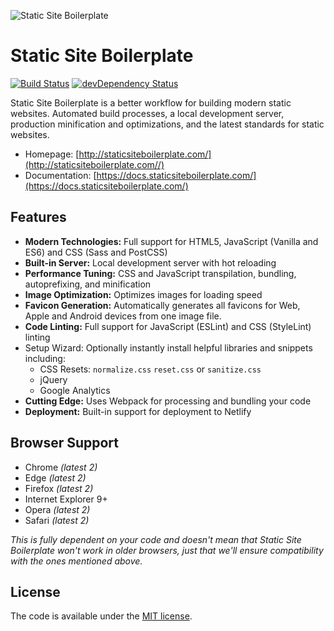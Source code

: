 ![Static Site Boilerplate](http://staticsiteboilerplate.com/externals/github.png)

# Static Site Boilerplate
[![Build Status](https://travis-ci.org/ericalli/static-site-boilerplate.svg?branch=master)](https://travis-ci.org/ericalli/static-site-boilerplate)
[![devDependency Status](https://david-dm.org/ericalli/static-site-boilerplate/dev-status.svg)](https://david-dm.org/ericalli/static-site-boilerplate?type=dev)

Static Site Boilerplate is a better workflow for building modern static websites. Automated build processes, a local development server, production minification and optimizations, and the latest standards for static websites.

* Homepage: [http://staticsiteboilerplate.com/](http://staticsiteboilerplate.com//)
* Documentation: [https://docs.staticsiteboilerplate.com/](https://docs.staticsiteboilerplate.com/)

## Features

* **Modern Technologies:** Full support for HTML5, JavaScript (Vanilla and ES6) and CSS (Sass and PostCSS)
* **Built-in Server:** Local development server with hot reloading
* **Performance Tuning:** CSS and JavaScript transpilation, bundling, autoprefixing, and minification
* **Image Optimization:** Optimizes images for loading speed
* **Favicon Generation:** Automatically generates all favicons for Web, Apple and Android devices from one image file.
* **Code Linting:** Full support for JavaScript (ESLint) and CSS (StyleLint) linting
* Setup Wizard: Optionally instantly install helpful libraries and snippets including:
  * CSS Resets: `normalize.css` `reset.css` or `sanitize.css`
  * jQuery
  * Google Analytics
* **Cutting Edge:** Uses Webpack for processing and bundling your code 
* **Deployment:** Built-in support for deployment to Netlify 

## Browser Support

* Chrome _\(latest 2\)_
* Edge _\(latest 2\)_
* Firefox _\(latest 2\)_
* Internet Explorer 9+
* Opera _\(latest 2\)_
* Safari _\(latest 2\)_

_This  is fully dependent on your code and doesn't mean that Static Site Boilerplate won't work in older browsers, just that we'll ensure compatibility with the ones mentioned above._

## License

The code is available under the [MIT license](LICENSE).
